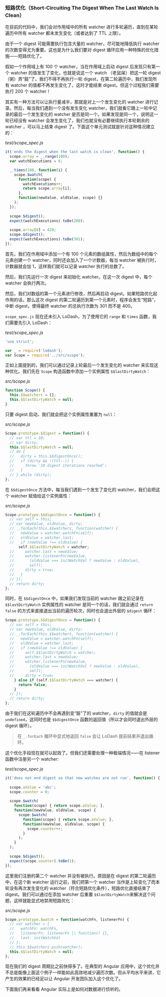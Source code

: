 ### 短路优化（Short-Circuiting The Digest When The Last Watch Is Clean）

在目前的代码中，我们会对作用域中的所有 watcher 进行多轮遍历，直到在某轮遍历中所有 watcher 都未发生变化（或者达到了 TTL 上限）。

由于一个 digest 可能需要执行包含大量的 watcher，尽可能地降低执行 watcher 的次数变得尤为重要。这也是为什么我们要对 digest 循环应用一种特殊的优化措施——短路优化了。

假如一个作用域上有 100 个 watcher，当在作用域上启动 digest 后发现只有第一个 watcher 的值发生了变化，也就是说这一个 watch （老鼠屎）把这一轮 digest（粥）弄“脏”了，我们不得不再执行一轮 digest，在第二轮遍历中，我们发现所有 watcher 的值都不再发生变化了，这时才能结束 digest。但这个过程我们需要执行 200 个 watcher！

其实有一种方法可以让执行量减半，那就是对上一个发生变化的 watcher  进行记录。然后，每当我们遇到一个没有发生变化 watcher，我们就看它跟上一轮中记录的最后一个发生变化的 watcher 是否是同一个。如果发现是同一个，说明这一轮已经没有 watcher 会发生变化了，我们也就没有必要继续执行本轮剩余的 watcher ，可以马上结束 digest 了。下面这个单元测试就是针对这种情况建立的：

_test/scope_spec.js_

```js
it('ends the digest when the last watch is clean', function() {
  scope.array = _.range(100);
  var watchExecutions = 0;

  _.times(100, function(i) {
    scope.$watch(
      function(scope) {
        watchExecutions++;
        return scope.array[i];
      },
      function(newValue, oldValue, scope) {}
    );
  });
  
  scope.$digest();
  expect(watchExecutions).toBe(200);
  
  scope.array[0] = 420;
  scope.$digest();
  expect(watchExecutions).toBe(301);
});
```

首先，我们在作用域中添加一个有 100 个元素的数组属性，然后为数组中的每个元素创建一个 watcher，同时还会加入了一个计数器，每当 watcher 被执行时，计数器就会加 1，这样我们就可以记录 watcher 执行的总数了。

然后，我们先运行一次 digest 来初始化 watcher。在这一次 digest 中，每个 watcher 会执行两次。

然后，我们对数组的第一个元素进行修改，然后再启动 digest。如果短路优化起作用的话，那么这次 digest 的第二轮遍历到第一个元素时，程序会发生“短路”，中断 digest，使得最终 watcher 的总执行次数为 301 而不是 400。

`scope_spec.js` 现在还未引入 LoDash，为了使用它的 `range` 和 `times` 函数，我们需要先引入 LoDash：

_test/scope_spec.js_

```js
'use strict';

var _ = require('lodash');
var Scope = require('../src/scope');
```

正如上面提到的，我们可以通过记录上轮最后一个发生变化的 watcher 来实现这种优化。我们先在 `Scope` 构造函数中添加一个实例属性 `$$lastDirtyWatch`：

_src/scope.js_

```js
function Scope() {
  this.$$watchers = [];
  this.$$lastDirtyWatch = null;
}
```

只要 digest 启动，我们就会把这个实例属性重置为 `null`：

_src/scope.js_

```js
Scope.prototype.$digest = function() {
  // var ttl = 10;
  // var dirty;
  this.$$lastDirtyWatch = null;
  // do {
  //   dirty = this.$$digestOnce();
  //   if (dirty && !(ttl--)) {
  //     throw '10 digest iterations reached';
  //   }
  // } while (dirty);
};
```

在 `$$digestOnce` 方法中，每当我们遇到一个发生了变化的 watcher，我们会把这个 watcher 赋值给这个实例属性：

_src/scope.js_

```js
Scope.prototype.$$digestOnce = function() {
  // var self = this;
  // var newValue, oldValue, dirty;
  // _.forEach(this.$$watchers, function(watcher) {
  //   newValue = watcher.watchFn(self);
  //   oldValue = watcher.last;
  //   if (newValue !== oldValue) {
      self.$$lastDirtyWatch = watcher;
  //     watcher.last = newValue;
  //     watcher.listenerFn(newValue,
  //       (oldValue === initWatchVal ? newValue : oldValue),
  //       self);
  //     dirty = true;
  //   }
  // });
  // return dirty;
};
```

同时，在 `$$digestOnce` 中，如果我们发现当前的 watcher 跟之前记录在 `$$lastDirtyWatch` 实例属性的 watcher 是同一个的话，我们就会通过 `return false` 的方式来直接退出当前的遍历轮次，同时也会退出外层的 `$digest` 循环：

```js
Scope.prototype.$$digestOnce = function() {
  // var self = this;
  // var newValue, oldValue, dirty;
  // _.forEach(this.$$watchers, function(watcher) {
  //   newValue = watcher.watchFn(self);
  //   oldValue = watcher.last;
  //   if (newValue !== oldValue) {
  //     self.$$lastDirtyWatch = watcher;
  //     watcher.last = newValue;
  //     watcher.listenerFn(newValue,
  //       (oldValue === initWatchVal ? newValue : oldValue),
  //       self);
  //     dirty = true;
    } else if (self.$$lastDirtyWatch === watcher) {
      return false;
    }
  // });
  // return dirty;
};
```

由于我们在这轮遍历中不会再遇到变“脏”了的 watcher，`dirty` 的值就会是 `undefined`，这同时也是 `$$digestOnce` 函数的返回值（所以才会同时退出外层的 digest 循环）。

> 在 `_.forEach` 循环中显式地返回 `false` 会让 LoDash 提前结束并退出循环。

这个优化手段现在就可以起效了。但我们还需要处理一种极端情况——在 listener 函数中注册另一个 watcher:

_test/scope_spec.js_

```js
it('does not end digest so that new watches are not run', function() {
  
  scope.aValue = 'abc';
  scope.counter = 0;
  
  scope.$watch(
    function(scope) { return scope.aValue; },
    function(newValue, oldValue, scope) {
      scope.$watch(
        function(scope) { return scope.aValue; },
        function(newValue, oldValue, scope) {
          scope.counter++;
        }
      );
    }
  );
  
  scope.$digest();
  expect(scope.counter).toBe(1);
});
```

这里我们注册的第二个 watcher 并没有被执行。原因是在 digest 的第二轮遍历中，在这个新 watcher 运行之前，我们把第一个 watcher 当作是上轮变化了而本轮没有再次发生变化的 watcher（符合短路优化条件），短路优化直接结束了 digest。我们可以通过在添加 watcher 后重置 `$$lastDirtyWatch`来解决这个问题，这样就能显式地禁用短路优化：

_src/scope.js_

```js
Scope.prototype.$watch = function(watchFn, listenerFn) {
  // var watcher = {
  //   watchFn: watchFn,
  //   listenerFn: listenerFn || function() {},
  //   last: initWatchVal
  // };
  // this.$$watchers.push(watcher);
  this.$$lastDirtyWatch = null;
};
```

现在我们的 digest 周期比之前快得多了。在典型的 Angular 应用中，这个优化并不总是能像上面这个例子一样能如此高效地减少遍历次数。但从平均水平来讲，它产生的效果的已经足以让 Angular 开发团队加入这个优化了。

下面我们再来看看 Angular 实际上是如何对数据进行侦听的。